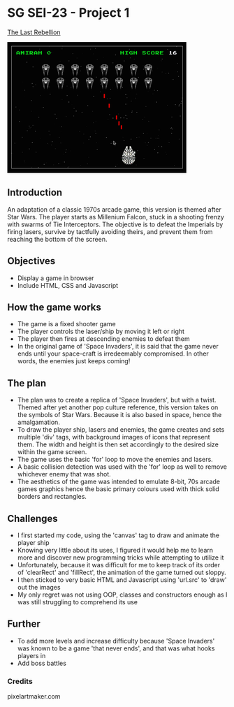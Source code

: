 # SG SEI-23 - Project 1

<a href="http://https://amirahsham01.github.io/proj1-last-rebellion/">The Last Rebellion</a>

<img src="imgs/sample.gif">

## Introduction
An adaptation of a classic 1970s arcade game, this version is themed after Star Wars. The player starts as Millenium Falcon, stuck in a shooting frenzy with swarms of Tie Interceptors. The objective is to defeat the Imperials by firing lasers, survive by tactfully avoiding theirs, and prevent them from reaching the bottom of
the screen.

## Objectives
- Display a game in browser
- Include HTML, CSS and Javascript

## How the game works
- The game is a fixed shooter game
- The player controls the laser/ship by moving it left or right
- The player then fires at descending enemies to defeat them
- In the original game of 'Space Invaders', it is said that the game never ends until your space-craft is irredeemably compromised. In other words, the enemies just keeps coming!

## The plan
- The plan was to create a replica of 'Space Invaders', but with a twist. Themed after yet another pop culture reference, this version takes on the symbols of Star Wars. Because it is also based in space, hence the amalgamation. 
- To draw the player ship, lasers and enemies, the game creates and sets multiple 'div' tags, with background images of icons that represent them. The width and height is then set accordingly to the desired size within the game screen.
- The game uses the basic 'for' loop to move the enemies and lasers. 
- A basic collision detection was used with the 'for' loop as well to remove whichever enemy that was shot.
- The aesthetics of the game was intended to emulate 8-bit, 70s arcade games graphics hence the basic primary colours used with thick solid borders and rectangles.

## Challenges
- I first started my code, using the 'canvas' tag to draw and animate the player ship
- Knowing very little about its uses, I figured it would help me to learn more and discover new programming tricks while attempting to utilize it
- Unfortunately, because it was difficult for me to keep track of its order of 'clearRect' and 'fillRect', the animation of the game turned out sloppy.
- I then sticked to very basic HTML and Javascript using 'url.src' to 'draw' out the images
- My only regret was not using OOP, classes and constructors enough as I was still struggling to comprehend its use

## Further
- To add more levels and increase difficulty because 'Space Invaders' was known to be a game 'that never ends', and that was what hooks players in
- Add boss battles

### Credits
pixelartmaker.com



